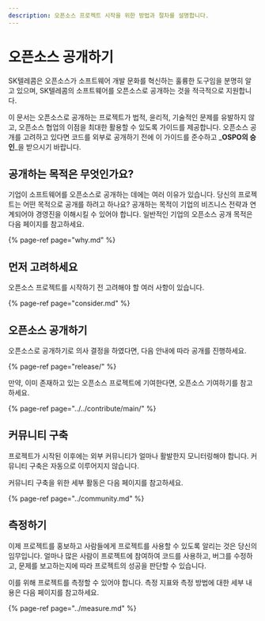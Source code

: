 ```yaml
---
description: 오픈소스 프로젝트 시작을 위한 방법과 절차를 설명합니다.
---
```


# 오픈소스 공개하기

SK텔레콤은 오픈소스가 소프트웨어 개발 문화를 혁신하는 훌륭한 도구임을 분명히 알고 있으며, SK텔레콤의 소프트웨어를 오픈소스로 공개하는 것을 적극적으로 지원합니다. 

이 문서는 오픈소스로 공개하는 프로젝트가 법적, 윤리적, 기술적인 문제를 유발하지 않고, 오픈소스 협업의 이점을 최대한 활용할 수 있도록 가이드를 제공합니다. 오픈소스 공개를 고려하고 있다면 코드를 외부로 공개하기 전에 이 가이드를 준수하고 _**OSPO의 승인**_을 받으시기 바랍니다. 

## 공개하는 목적은 무엇인가요?

기업이 소프트웨어를 오픈소스로 공개하는 데에는 여러 이유가 있습니다. 당신의 프로젝트는 어떤 목적으로 공개를 하려고 하나요? 공개하는 목적이 기업의 비즈니스 전략과 연계되어야 경영진을 이해시킬 수 있어야 합니다. 일반적인 기업의 오픈소스 공개 목적은 다음 페이지를 참고하세요. 

{% page-ref page="why.md" %}

## 먼저 고려하세요

오픈소스 프로젝트를 시작하기 전 고려해야 할 여러 사항이 있습니다. 

{% page-ref page="consider.md" %}

## 오픈소스 공개하기

오픈소스로 공개하기로 의사 결정을 하였다면, 다음 안내에 따라 공개를 진행하세요.

{% page-ref page="release/" %}

만약, 이미 존재하고 있는 오픈소스 프로젝트에 기여한다면, 오픈소스 기여하기를 참고하세요. 

{% page-ref page="../../contribute/main/" %}

## 커뮤니티 구축

프로젝트가 시작된 이후에는 외부 커뮤니티가 얼마나 활발한지 모니터링해야 합니다. 커뮤니티 구축은 자동으로 이루어지지 않습니다.

커뮤니티 구축을 위한 세부 활동은 다음 페이지를 참고하세요.

{% page-ref page="../community.md" %}

## 측정하기

이제 프로젝트를 홍보하고 사람들에게 프로젝트를 사용할 수 있도록 알리는 것은 당신의 임무입니다. 얼마나 많은 사람이 프로젝트에 참여하여 코드를 사용하고, 버그를 수정하고, 문제를 보고하는지에 따라 프로젝트의 성공을 판단할 수 있습니다. 

이를 위해 프로젝트를 측정할 수 있어야 합니다. 측정 지표와 측정 방법에 대한 세부 내용은 다음 페이지를 참고하세요. 

{% page-ref page="../measure.md" %}

